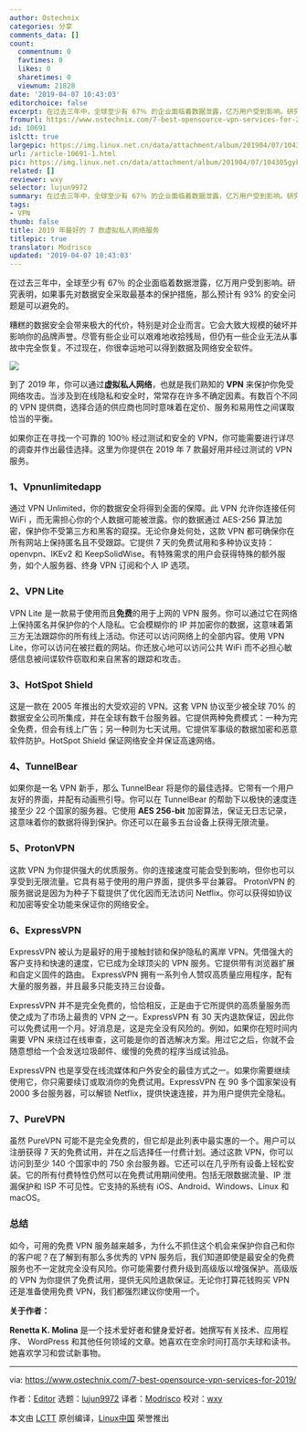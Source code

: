 ```yaml
---
author: Ostechnix
categories: 分享
comments_data: []
count:
  commentnum: 0
  favtimes: 0
  likes: 0
  sharetimes: 0
  viewnum: 21828
date: '2019-04-07 10:43:03'
editorchoice: false
excerpt: 在过去三年中，全球至少有 67％ 的企业面临着数据泄露，亿万用户受到影响。研究表明，如果事先对数据安全采取最基本的保护措施，那么预计有 93% 的安全问题是可以避免的。
fromurl: https://www.ostechnix.com/7-best-opensource-vpn-services-for-2019/
id: 10691
islctt: true
largepic: https://img.linux.net.cn/data/attachment/album/201904/07/104305gykzwp0mpu60uych.jpg
url: /article-10691-1.html
pic: https://img.linux.net.cn/data/attachment/album/201904/07/104305gykzwp0mpu60uych.jpg.thumb.jpg
related: []
reviewer: wxy
selector: lujun9972
summary: 在过去三年中，全球至少有 67％ 的企业面临着数据泄露，亿万用户受到影响。研究表明，如果事先对数据安全采取最基本的保护措施，那么预计有 93% 的安全问题是可以避免的。
tags:
- VPN
thumb: false
title: 2019 年最好的 7 款虚拟私人网络服务
titlepic: true
translator: Modrisco
updated: '2019-04-07 10:43:03'
---
```


在过去三年中，全球至少有 67％ 的企业面临着数据泄露，亿万用户受到影响。研究表明，如果事先对数据安全采取最基本的保护措施，那么预计有 93% 的安全问题是可以避免的。


糟糕的数据安全会带来极大的代价，特别是对企业而言。它会大致大规模的破坏并影响你的品牌声誉。尽管有些企业可以艰难地收拾残局，但仍有一些企业无法从事故中完全恢复。不过现在，你很幸运地可以得到数据及网络安全软件。


![](/data/attachment/album/201904/07/104305gykzwp0mpu60uych.jpg)


到了 2019 年，你可以通过**虚拟私人网络**，也就是我们熟知的 **VPN** 来保护你免受网络攻击。当涉及到在线隐私和安全时，常常存在许多不确定因素。有数百个不同的 VPN 提供商，选择合适的供应商也同时意味着在定价、服务和易用性之间谋取恰当的平衡。


如果你正在寻找一个可靠的 100％ 经过测试和安全的 VPN，你可能需要进行详尽的调查并作出最佳选择。这里为你提供在 2019 年 7 款最好用并经过测试的 VPN 服务。


### 1、Vpnunlimitedapp


通过 VPN Unlimited，你的数据安全将得到全面的保障。此 VPN 允许你连接任何 WiFi ，而无需担心你的个人数据可能被泄露。你的数据通过 AES-256 算法加密，保护你不受第三方和黑客的窥探。无论你身处何处，这款 VPN 都可确保你在所有网站上保持匿名且不受跟踪。它提供 7 天的免费试用和多种协议支持：openvpn、IKEv2 和 KeepSolidWise。有特殊需求的用户会获得特殊的额外服务，如个人服务器、终身 VPN 订阅和个人 IP 选项。


### 2、VPN Lite


VPN Lite 是一款易于使用而且**免费**的用于上网的 VPN 服务。你可以通过它在网络上保持匿名并保护你的个人隐私。它会模糊你的 IP 并加密你的数据，这意味着第三方无法跟踪你的所有线上活动。你还可以访问网络上的全部内容。使用 VPN Lite，你可以访问在被拦截的网站。你还放心地可以访问公共 WiFi 而不必担心敏感信息被间谍软件窃取和来自黑客的跟踪和攻击。


### 3、HotSpot Shield


这是一款在 2005 年推出的大受欢迎的 VPN。这套 VPN 协议至少被全球 70% 的数据安全公司所集成，并在全球有数千台服务器。它提供两种免费模式：一种为完全免费，但会有线上广告；另一种则为七天试用。它提供军事级的数据加密和恶意软件防护。HotSpot Shield 保证网络安全并保证高速网络。


### 4、TunnelBear


如果你是一名 VPN 新手，那么 TunnelBear 将是你的最佳选择。它带有一个用户友好的界面，并配有动画熊引导。你可以在 TunnelBear 的帮助下以极快的速度连接至少 22 个国家的服务器。它使用 **AES 256-bit** 加密算法，保证无日志记录，这意味着你的数据将得到保护。你还可以在最多五台设备上获得无限流量。


### 5、ProtonVPN


这款 VPN 为你提供强大的优质服务。你的连接速度可能会受到影响，但你也可以享受到无限流量。它具有易于使用的用户界面，提供多平台兼容。 ProtonVPN 的服务据说是因为为种子下载提供了优化因而无法访问 Netflix。你可以获得如协议和加密等安全功能来保证你的网络安全。


### 6、ExpressVPN


ExpressVPN 被认为是最好的用于接触封锁和保护隐私的离岸 VPN。凭借强大的客户支持和快速的速度，它已成为全球顶尖的 VPN 服务。它提供带有浏览器扩展和自定义固件的路由。 ExpressVPN 拥有一系列令人赞叹高质量应用程序，配有大量的服务器，并且最多只能支持三台设备。


ExpressVPN 并不是完全免费的，恰恰相反，正是由于它所提供的高质量服务而使之成为了市场上最贵的 VPN 之一。ExpressVPN 有 30 天内退款保证，因此你可以免费试用一个月。好消息是，这是完全没有风险的。例如，如果你在短时间内需要 VPN 来绕过在线审查，这可能是你的首选解决方案。用过它之后，你就不会随意想给一个会发送垃圾邮件、缓慢的免费的程序当成试验品。


ExpressVPN 也是享受在线流媒体和户外安全的最佳方式之一。如果你需要继续使用它，你只需要续订或取消你的免费试用。ExpressVPN 在 90 多个国家架设有 2000 多台服务器，可以解锁 Netflix，提供快速连接，并为用户提供完全隐私。


### 7、PureVPN


虽然 PureVPN 可能不是完全免费的，但它却是此列表中最实惠的一个。用户可以注册获得 7 天的免费试用，并在之后选择任一付费计划。通过这款 VPN，你可以访问到至少 140 个国家中的 750 余台服务器。它还可以在几乎所有设备上轻松安装。它的所有付费特性仍然可以在免费试用期间使用。包括无限数据流量、IP 泄漏保护和 ISP 不可见性。它支持的系统有 iOS、Android、Windows、Linux 和 macOS。


### 总结


如今，可用的免费 VPN 服务越来越多，为什么不抓住这个机会来保护你自己和你的客户呢？在了解到有那么多优秀的 VPN 服务后，我们知道即使是最安全的免费服务也不一定就完全没有风险。你可能需要付费升级到高级版以增强保护。高级版的 VPN 为你提供了免费试用，提供无风险退款保证。无论你打算花钱购买 VPN 还是准备使用免费 VPN，我们都强烈建议你使用一个。


**关于作者：**


**Renetta K. Molina** 是一个技术爱好者和健身爱好者。她撰写有关技术、应用程序、 WordPress 和其他任何领域的文章。她喜欢在空余时间打高尔夫球和读书。她喜欢学习和尝试新事物。




---


via: <https://www.ostechnix.com/7-best-opensource-vpn-services-for-2019/>


作者：[Editor](https://www.ostechnix.com/author/editor/) 选题：[lujun9972](https://github.com/lujun9972) 译者：[Modrisco](https://github.com/Modrisco) 校对：[wxy](https://github.com/wxy)


本文由 [LCTT](https://github.com/LCTT/TranslateProject) 原创编译，[Linux中国](https://linux.cn/) 荣誉推出